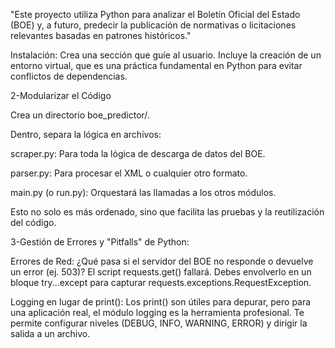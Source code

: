 "Este proyecto utiliza Python para analizar el Boletín Oficial del Estado (BOE) y, a futuro, predecir la publicación de normativas o licitaciones relevantes basadas en patrones históricos."

Instalación: Crea una sección que guíe al usuario. Incluye la creación de un entorno virtual, que es una práctica fundamental en Python para evitar conflictos de dependencias.


2-Modularizar el Código

Crea un directorio boe_predictor/.

Dentro, separa la lógica en archivos:

scraper.py: Para toda la lógica de descarga de datos del BOE.

parser.py: Para procesar el XML o cualquier otro formato.

main.py (o run.py): Orquestará las llamadas a los otros módulos.

Esto no solo es más ordenado, sino que facilita las pruebas y la reutilización del código.

3-Gestión de Errores y "Pitfalls" de Python:

Errores de Red: ¿Qué pasa si el servidor del BOE no responde o devuelve un error (ej. 503)? El script requests.get() fallará. Debes envolverlo en un bloque try...except para capturar requests.exceptions.RequestException.

Logging en lugar de print(): Los print() son útiles para depurar, pero para una aplicación real, el módulo logging es la herramienta profesional. Te permite configurar niveles (DEBUG, INFO, WARNING, ERROR) y dirigir la salida a un archivo.
